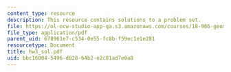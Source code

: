 ```yaml
---
content_type: resource
description: This resource contains solutions to a problem set.
file: https://ol-ocw-studio-app-qa.s3.amazonaws.com/courses/18-966-geometry-of-manifolds-spring-2007/bbc160045496d82864b2e2c81ad7e0a8_hw3_sol.pdf
file_type: application/pdf
parent_uid: 678961e7-c534-0e55-fc8b-f59ec1e1e281
resourcetype: Document
title: hw3_sol.pdf
uid: bbc16004-5496-d828-64b2-e2c81ad7e0a8
---
```

